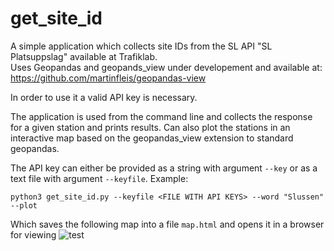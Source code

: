 # get_site_id


A simple application which collects site IDs from the SL API "SL Platsuppslag" available at Trafiklab.  
Uses Geopandas and geopands_view under developement and available at: https://github.com/martinfleis/geopandas-view

In order to use it a valid API key is necessary. 

The application is used from the command line and collects the response for a given station and prints results. 
Can also plot the stations in an interactive map based on the geopandas_view extension to standard geopandas. 

The API key can either be provided as a string with argument `--key` or as a text file with argument `--keyfile`.
Example:
```
python3 get_site_id.py --keyfile <FILE WITH API KEYS> --word "Slussen" --plot
```

Which saves the following map into a file `map.html` and opens it in a browser for viewing
![test](slussen.gif)

